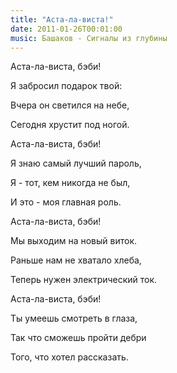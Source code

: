 ```yaml
---
title: "Аста-ла-виста!"
date: 2011-01-26T00:01:00
music: Башаков - Сигналы из глубины
---
```


Аста-ла-виста, бэби!

Я забросил подарок твой:

Вчера он светился на небе,

Сегодня хрустит под ногой.



Аста-ла-виста, бэби!

Я знаю самый лучший пароль,

Я - тот, кем никогда не был,

И это - моя главная роль.



Аста-ла-виста, бэби!

Мы выходим на новый виток.

Раньше нам не хватало хлеба,

Теперь нужен электрический ток.



Аста-ла-виста, бэби!

Ты умеешь смотреть в глаза,

Так что сможешь пройти дебри

Того, что хотел рассказать.
